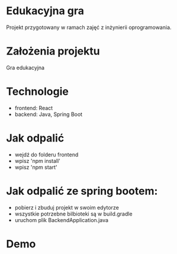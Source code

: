 # Edukacyjna gra 
Projekt przygotowany w ramach zajęć z inżynierii oprogramowania. 

# Założenia projektu 
Gra edukacyjna 

# Technologie 
* frontend: React
* backend: Java, Spring Boot 

# Jak odpalić
* wejdź do folderu frontend 
* wpisz 'npm install'
* wpisz 'npm start'

# Jak odpalić ze spring bootem:
* pobierz i zbuduj projekt w swoim edytorze
* wszystkie potrzebne bilbioteki są w build.gradle
* uruchom plik BackendApplication.java

# Demo   
